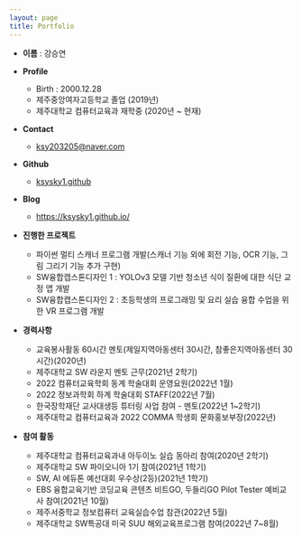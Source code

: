 ```yaml
---
layout: page
title: Portfolio
---
```


<!-- **Not Pure Poole** is a simple, beautiful, and powerful Jekyll theme for blogs. It is built on [Poole](https://github.com/poole/poole) and [Pure](https://purecss.io/).

For more information about Not Pure Poole, please browse the [README](https://github.com/vszhub/not-pure-poole) file. -->

* **이름** : 강승연

* **Profile**
  - Birth : 2000.12.28
  - 제주중앙여자고등학교 졸업 (2019년)
  - 제주대학교 컴퓨터교육과 재학중 (2020년 ~ 현재)

* **Contact**
  - ksy203205@naver.com
  
* **Github**
  - [ksysky1.github](https://github.com/ksysky1)

* **Blog**
  - https://ksysky1.github.io/

* **진행한 프로젝트**
  - 파이썬 멀티 스캐너 프로그램 개발(스캐너 기능 외에 회전 기능, OCR 기능, 그림 그리기 기능 추가 구현)
  - SW융합캡스톤디자인 1 : YOLOv3 모델 기반 청소년 식이 질환에 대한 식단 교정 앱 개발
  - SW융합캡스톤디자인 2 : 초등학생의 프로그래밍 및 요리 실습 융합 수업을 위한 VR 프로그램 개발

* **경력사항**
  - 교육봉사활동 60시간 멘토(제일지역아동센터 30시간, 참좋은지역아동센터 30시간)(2020년)
  - 제주대학교 SW 라운지 멘토 근무(2021년 2학기)
  - 2022 컴퓨터교육학회 동계 학술대회 운영요원(2022년 1월)
  - 2022 정보과학회 하계 학술대회 STAFF(2022년 7월)
  - 한국장학재단 교사대생등 튜터링 사업 참여 - 멘토(2022년 1~2학기)
  - 제주대학교 컴퓨터교육과 2022 COMMA 학생회 문화홍보부장(2022년)

* **참여 활동**
  - 제주대학교 컴퓨터교육과내 아두이노 실습 동아리 참여(2020년 2학기)
  - 제주대학교 SW 파이오니아 1기 참여(2021년 1학기)
  - SW, AI 에듀톤 예선대회 우수상(2등)(2021년 1학기)
  - EBS 융합교육기반 코딩교육 콘텐츠 비트GO, 두들리GO Pilot Tester 예비교사 참여(2021년 10월)
  - 제주서중학교 정보컴퓨터 교육실습수업 참관(2022년 5월)
  - 제주대학교 SW특공대 미국 SUU 해외교육프로그램 참여(2022년 7~8월)





